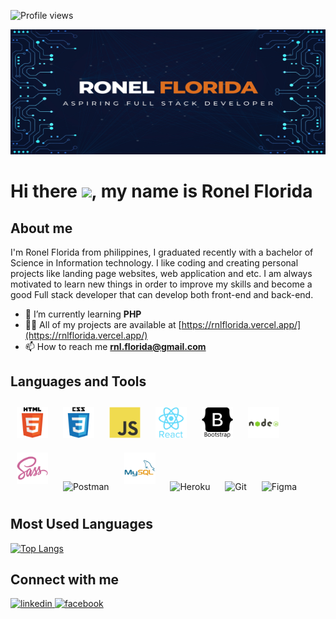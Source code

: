 ![Profile views](https://gpvc.arturio.dev/Ronel028)  
<div align="center">
  <img width="100%" height = "200px" src="https://github.com/Ronel028/Ronel028/blob/main/BANNER.jpg" alt="cover" />
</div>

# Hi there <img src="https://cdn3.emoji.gg/emojis/wavegif_1860.gif" style="width: 45px"/>, my name is Ronel Florida

## About me
I'm Ronel Florida from philippines, I graduated recently with a bachelor of Science in Information technology. I like coding and creating personal projects like landing page websites, web application and etc. I am always motivated to learn new things in order to improve my skills and become a good Full stack developer that can develop both front-end and back-end.

- 🌱 I’m currently learning **PHP**
- 👨‍💻 All of my projects are available at [https://rnlflorida.vercel.app/](https://rnlflorida.vercel.app/)
- 📫 How to reach me **rnl.florida@gmail.com**

## Languages and Tools
<div align="left">  
  <img style="margin: 10px" src="https://raw.githubusercontent.com/devicons/devicon/master/icons/html5/html5-original-wordmark.svg" alt="HTML5" height="50" />
  <img style="margin: 10px" src="https://raw.githubusercontent.com/devicons/devicon/master/icons/css3/css3-original-wordmark.svg" alt="CSS3" height="50" />  
  <img style="margin: 10px" src="https://raw.githubusercontent.com/devicons/devicon/master/icons/javascript/javascript-original.svg" alt="JavaScript" height="50" /> 
  <img style="margin: 10px" src="https://raw.githubusercontent.com/devicons/devicon/master/icons/react/react-original-wordmark.svg" alt="React" height="50" />  
  <img style="margin: 10px" src="https://raw.githubusercontent.com/devicons/devicon/master/icons/bootstrap/bootstrap-plain-wordmark.svg" alt="Bootstrap" height="50" />
   <img style="margin: 10px" src="https://raw.githubusercontent.com/devicons/devicon/master/icons/nodejs/nodejs-original-wordmark.svg" alt="NodeJS" height="50" />
   <img style="margin: 10px" src="https://raw.githubusercontent.com/devicons/devicon/master/icons/sass/sass-original.svg" alt="Scss" height="50" />
   <img style="margin: 10px" src="https://www.vectorlogo.zone/logos/getpostman/getpostman-icon.svg" alt="Postman" height="50" />
   <img style="margin: 10px" src="https://raw.githubusercontent.com/devicons/devicon/master/icons/mysql/mysql-original-wordmark.svg" alt="Mysql" height="50" />
   <img style="margin: 10px" src="https://www.vectorlogo.zone/logos/heroku/heroku-icon.svg" alt="Heroku" height="50" />
   <img style="margin: 10px" src="https://www.vectorlogo.zone/logos/git-scm/git-scm-icon.svg" alt="Git" height="50" />
   <img style="margin: 10px" src="https://www.vectorlogo.zone/logos/figma/figma-icon.svg" alt="Figma" height="50" />
</div>

## Most Used Languages
[![Top Langs](https://github-readme-stats.vercel.app/api/top-langs/?username=Ronel028&show_icons=true&locale=en&layout=compact&theme=tokyonight)](https://github.com/anuraghazra/github-readme-stats) 

## Connect with me
<div align="left">
  <a href="https://www.linkedin.com/in/ronelflorida/" target="_blank">
    <img src=https://img.shields.io/badge/linkedin-%231E77B5.svg?&style=for-the-badge&logo=linkedin&logoColor=white alt=linkedin style="margin-bottom: 5px;" />
  </a>
  <a href="https://www.facebook.com/ronelflorida28" target="_blank">
    <img src=https://img.shields.io/badge/facebook-%232E87FB.svg?&style=for-the-badge&logo=facebook&logoColor=white alt=facebook style="margin-bottom: 5px;" />
  </a>
</div>

